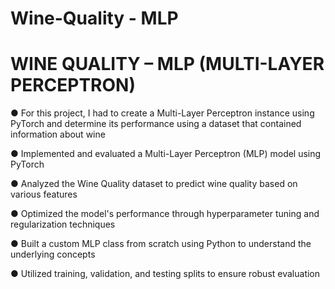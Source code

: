# Wine-Quality - MLP

# WINE QUALITY – MLP (MULTI-LAYER PERCEPTRON)

● For this project, I had to create a Multi-Layer Perceptron instance using PyTorch and determine its performance using a dataset that contained information about wine

● Implemented and evaluated a Multi-Layer Perceptron (MLP) model using PyTorch

● Analyzed the Wine Quality dataset to predict wine quality based on various features

● Optimized the model's performance through hyperparameter tuning and regularization techniques

● Built a custom MLP class from scratch using Python to understand the underlying concepts

● Utilized training, validation, and testing splits to ensure robust evaluation
